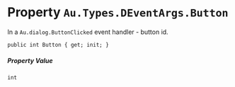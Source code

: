 # Property `Au.Types.DEventArgs.Button`

In a `Au.dialog.ButtonClicked` event handler - button id.

```
public int Button { get; init; }
```

##### Property Value

`int`